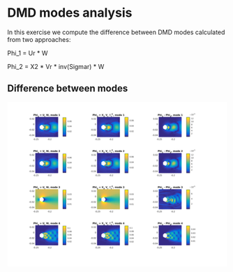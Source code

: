 # DMD modes analysis

In this exercise we compute the difference between DMD modes calculated from two approaches:

Phi_1 = Ur * W

Phi_2 = X2 * Vr * inv(Sigmar) * W

## Difference between modes

![Screenshot](DMD_Modes_Phi.png)
